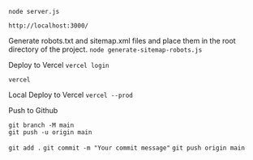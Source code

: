 ```node server.js```

```http://localhost:3000/```

Generate robots.txt and sitemap.xml files and place them in the root directory of the project.
```node generate-sitemap-robots.js```

Deploy to Vercel
```vercel login```

```vercel```

Local Deploy to Vercel
```vercel --prod```

Push to Github
```
git branch -M main
git push -u origin main
```

```git add .```
```git commit -m "Your commit message"```
```git push origin main```